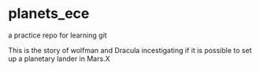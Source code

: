 # planets_ece
 a practice repo for learning git

This is the story of wolfman and Dracula incestigating if it is possible to set up a planetary lander in Mars.X
